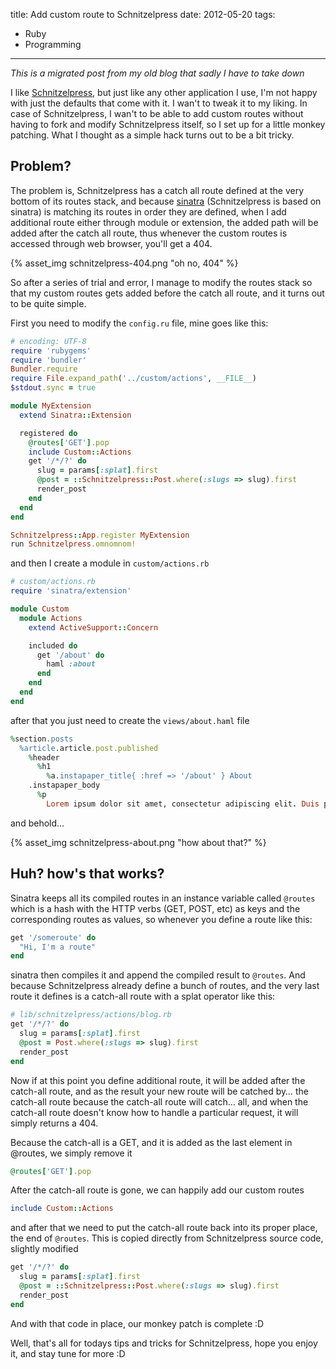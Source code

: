 title: Add custom route to Schnitzelpress
date: 2012-05-20
tags:
- Ruby
- Programming
---
<!-- more -->
_This is a migrated post from my old blog that sadly I have to take down_

I like [Schnitzelpress](http://schnitzelpress.org/), but just like any other application I use, I'm not happy with just the defaults that come with it. I wan't to tweak it to my liking.
In case of Schnitzelpress, I wan't to be able to add custom routes without having to fork and modify Schnitzelpress itself, so I set up for a little monkey patching. What I thought as a simple hack turns out to be a bit tricky.

<!-- more -->

## Problem?
The problem is, Schnitzelpress has a catch all route defined at the very bottom of its routes stack, and because [sinatra](http://sinatrarb.com) (Schnitzelpress is based on sinatra) is matching its routes in order they are defined, when I add additional route either through module or extension, the added path will be added after the catch all route, thus whenever the custom routes is accessed through web browser, you'll get a 404.

{% asset_img schnitzelpress-404.png "oh no, 404" %}

So after a series of trial and error, I manage to modify the routes stack so that my custom routes gets added before the catch all route, and it turns out to be quite simple.

First you need to modify the `config.ru` file, mine goes like this:

``` ruby
# encoding: UTF-8
require 'rubygems'
require 'bundler'
Bundler.require
require File.expand_path('../custom/actions', __FILE__)
$stdout.sync = true

module MyExtension
  extend Sinatra::Extension

  registered do
    @routes['GET'].pop
    include Custom::Actions
    get '/*/?' do
      slug = params[:splat].first
      @post = ::Schnitzelpress::Post.where(:slugs => slug).first
      render_post
    end
  end
end

Schnitzelpress::App.register MyExtension
run Schnitzelpress.omnomnom!
```

and then I create a module in `custom/actions.rb`

``` ruby
# custom/actions.rb
require 'sinatra/extension'

module Custom
  module Actions
    extend ActiveSupport::Concern

    included do
      get '/about' do
        haml :about
      end
    end
  end
end
```

after that you just need to create the `views/about.haml` file

```ruby
%section.posts
  %article.article.post.published
    %header
      %h1
        %a.instapaper_title{ :href => '/about' } About
    .instapaper_body
      %p
        Lorem ipsum dolor sit amet, consectetur adipiscing elit. Duis pulvinar est non sapien condimentum vel ultrices turpis blandit.  Curabitur augue metus, gravida in pretium non, hendrerit vel lacus.  Phasellus et turpis enim, ac consequat turpis. Mauris rhoncus fermentum magna, sed vestibulum mi porta a. Nulla condimentum diam feugiat neque ornare tristique. Vivamus molestie urna sit amet orci mattis imperdiet rhoncus neque porttitor. Nulla volutpat tempor leo a dignissim. Vivamus scelerisque odio nec orci eleifend ullamcorper. Curabitur malesuada bibendum nisl.
```

and behold...

{% asset_img schnitzelpress-about.png "how about that?" %}

## Huh? how's that works?
Sinatra keeps all its compiled routes in an instance variable called `@routes` which is a hash with the HTTP verbs (GET, POST, etc) as keys and the corresponding routes as values, so whenever you define a route like this:

``` ruby
get '/someroute' do
  "Hi, I'm a route"
end
```

sinatra then compiles it and append the compiled result to `@routes`. And because Schnitzelpress already define a bunch of routes, and the very last route it defines is a catch-all route with a splat operator like this:

``` ruby
# lib/schnitzelpress/actions/blog.rb
get '/*/?' do
  slug = params[:splat].first
  @post = Post.where(:slugs => slug).first
  render_post
end
```

Now if at this point you define additional route, it will be added after the catch-all route, and as the result your new route will be catched by… the catch-all route because the catch-all route will catch… all, and when the catch-all route doesn't know how to handle a particular request, it will simply returns a 404.

Because the catch-all is a GET, and it is added as the last element in @routes, we simply remove it

``` ruby
@routes['GET'].pop
```

After the catch-all route is gone, we can happily add our custom routes

``` ruby
include Custom::Actions
```

and after that we need to put the catch-all route back into its proper place, the end of `@routes`. This is copied directly from Schnitzelpress source code, slightly modified

``` ruby
get '/*/?' do
  slug = params[:splat].first
  @post = ::Schnitzelpress::Post.where(:slugs => slug).first
  render_post
end
```

And with that code in place, our monkey patch is complete :D

Well, that's all for todays tips and tricks for Schnitzelpress, hope you enjoy it, and stay tune for more :D
